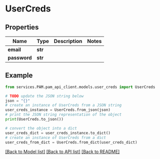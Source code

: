 # UserCreds


## Properties

Name | Type | Description | Notes
------------ | ------------- | ------------- | -------------
**email** | **str** |  | 
**password** | **str** |  | 

## Example

```python
from services.PAM.pam_api_client.models.user_creds import UserCreds

# TODO update the JSON string below
json = "{}"
# create an instance of UserCreds from a JSON string
user_creds_instance = UserCreds.from_json(json)
# print the JSON string representation of the object
print(UserCreds.to_json())

# convert the object into a dict
user_creds_dict = user_creds_instance.to_dict()
# create an instance of UserCreds from a dict
user_creds_from_dict = UserCreds.from_dict(user_creds_dict)
```
[[Back to Model list]](../README.md#documentation-for-models) [[Back to API list]](../README.md#documentation-for-api-endpoints) [[Back to README]](../README.md)


